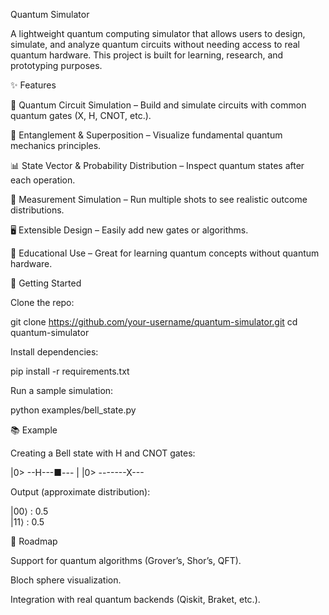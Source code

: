 Quantum Simulator

A lightweight quantum computing simulator that allows users to design, simulate, and analyze quantum circuits without needing access to real quantum hardware. This project is built for learning, research, and prototyping purposes.

✨ Features

🧮 Quantum Circuit Simulation – Build and simulate circuits with common quantum gates (X, H, CNOT, etc.).

🔗 Entanglement & Superposition – Visualize fundamental quantum mechanics principles.

📊 State Vector & Probability Distribution – Inspect quantum states after each operation.

🔄 Measurement Simulation – Run multiple shots to see realistic outcome distributions.

🖥️ Extensible Design – Easily add new gates or algorithms.

📘 Educational Use – Great for learning quantum concepts without quantum hardware.

🚀 Getting Started

Clone the repo:

git clone https://github.com/your-username/quantum-simulator.git
cd quantum-simulator


Install dependencies:

pip install -r requirements.txt


Run a sample simulation:

python examples/bell_state.py

📚 Example

Creating a Bell state with H and CNOT gates:

|0> --H---■---
           |
|0> -------X---


Output (approximate distribution):

|00⟩ : 0.5  
|11⟩ : 0.5  

🔮 Roadmap

Support for quantum algorithms (Grover’s, Shor’s, QFT).

Bloch sphere visualization.

Integration with real quantum backends (Qiskit, Braket, etc.).
